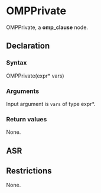 <!-- This is an automatically generated file. Do not edit it manually. -->

# OMPPrivate

OMPPrivate, a **omp_clause** node.

## Declaration

### Syntax

OMPPrivate(expr* vars)

### Arguments
Input argument is `vars` of type expr*.

### Return values

None.

## ASR

<!-- Generate ASR using pickle. -->

## Restrictions

<!-- Generated from asr_verify.cpp. -->
None.